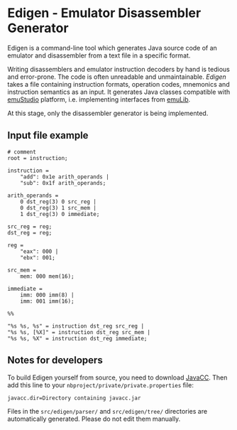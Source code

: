 Edigen - Emulator Disassembler Generator
========================================

Edigen is a command-line tool which generates Java source code of an emulator and disassembler from a text file in a specific format.

Writing disassemblers and emulator instruction decoders by hand is tedious and error-prone. The code is often unreadable and unmaintainable. *Edigen* takes a file containing instruction formats, operation codes, mnemonics and instruction semantics as an input. It generates Java classes compatible with [emuStudio](http://github.com/vbmacher/emuStudio) platform, i.e. implementing interfaces from [emuLib](http://github.com/vbmacher/emuLib).

At this stage, only the disassembler generator is being implemented.

Input file example
------------------

	# comment
	root = instruction;

	instruction =
		"add": 0x1e arith_operands |
		"sub": 0x1f arith_operands;

	arith_operands =
		0 dst_reg(3) 0 src_reg |
		0 dst_reg(3) 1 src_mem |
		1 dst_reg(3) 0 immediate;

	src_reg = reg;
	dst_reg = reg;

	reg =
		"eax": 000 |
		"ebx": 001;

	src_mem = 
		mem: 000 mem(16);

	immediate =
		imm: 000 imm(8) |
		imm: 001 imm(16);

	%%

	"%s %s, %s" = instruction dst_reg src_reg |
	"%s %s, [%X]" = instruction dst_reg src_mem |
	"%s %s, %X" = instruction dst_reg immediate;

Notes for developers
-------------------
To build Edigen yourself from source, you need to download [JavaCC](http://javacc.java.net/). Then add this line to your `nbproject/private/private.properties` file:

	javacc.dir=Directory containing javacc.jar

Files in the `src/edigen/parser/` and `src/edigen/tree/` directories are automatically generated. Please do not edit them manually.